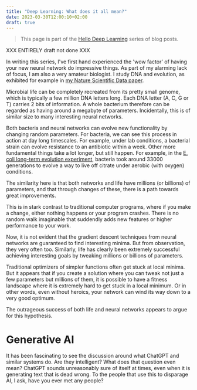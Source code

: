 ```yaml
---
title: "Deep Learning: What does it all mean?"
date: 2023-03-30T12:00:10+02:00
draft: true
---
```

> This page is part of the [Hello Deep Learning](../hello-deep-learning) series of blog posts.

XXX ENTIRELY draft not done XXX

In writing this series, I've first hand experienced the 'wow factor' of having your new neural network do impressive things. As part of my alarming lack of focus, I am also a very amateur biologist. I study DNA and evolution, as exhibited for example in [my Nature Scientific Data paper](https://www.nature.com/articles/s41597-022-01179-8).

Microbial life can be completely recreated from its pretty small genome, which is typically a few million DNA letters long. Each DNA letter (A, C, G or T) carries 2 bits of information. A whole bacterium therefore can be regarded as having around a megabyte of parameters. Incidentally, this is of similar size to many interesting neural networks.

Both bacteria and neural networks can evolve new functionality by changing random parameters. For bacteria, we can see this process in action at day long timescales. For example, under lab conditions, a bacterial strain can evolve resistance to an antibiotic within a week. Other more fundamental things take a lot longer, but still happen. For example, in the [E. coli long-term evolution experiment](https://en.wikipedia.org/wiki/E._coli_long-term_evolution_experiment), bacteria took around 33000 generations to evolve a way to live off citrate under aerobic (with oxygen) conditions.

The similarity here is that both networks and life have millions (or billions) of parameters, and that through changes of these, there is a path towards great improvements. 

This is in stark contrast to traditional computer programs, where if you make a change, either nothing happens or your program crashes. There is no random walk imaginable that suddendly adds new features or higher performance to your work.

Now, it is not evident that the gradient descent techniques from neural networks are guaranteed to find interesting minima. But from observation, they very often too. Similarly, life has clearly been extremely successful achieving interesting goals by tweaking millions or billions of parameters. 

Traditional optimizers of simpler functions often get stuck at local minima. But it appears that if you create a solution where you can tweak not just a few parameters but millions of them, it is possible to have a fitness landscape where it is extremely hard to get stuck in a local minimum. Or in other words, even without heroics, your network can wind its way down to a very good optimum.

The outrageous success of both life and neural networks appears to argue for this hypothesis. 

# Generative AI
It has been fascinating to see the discussion around what ChatGPT and similar systems do. Are they intelligent? What does that question even mean? ChatGPT sounds unreasonably sure of itself at times, even when it is generating text that is dead wrong. To the people that use this to disparage AI, I ask, have you ever met any people?

